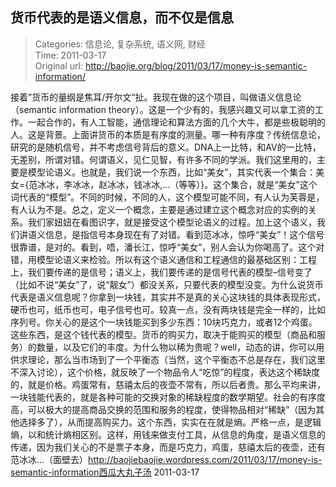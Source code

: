 货币代表的是语义信息，而不仅是信息
---
    
> Categories: 信息论, 复杂系统, 语义网, 财经  
> Time: 2011-03-17  
> Original url: <http://baojie.org/blog/2011/03/17/money-is-semantic-information/>
    
接着”货币的量纲是焦耳/开尔文“扯。我现在做的这个项目，叫做语义信息论（semantic information theory）。这是一个少有的，我感兴趣又可以拿工资的工作。一起合作的，有人工智能，通信理论和算法方面的几个大牛，都是些极聪明的人。这是背景。上面讲货币的本质是有序度的测量。哪一种有序度？传统信息论，研究的是随机信号，并不考虑信号背后的意义。DNA上一比特，和AV的一比特，无差别，所谓对错。何谓语义，见仁见智，有许多不同的学派。我们这里用的，主要是模型论语义。也就是，我们说一个东西，比如“美女”，其实代表一个集合：美女={范冰冰，李冰冰，赵冰冰，钱冰冰,…（等等）}。这个集合，就是“美女”这个词代表的“模型”。不同的时候，不同的人，这个模型可能不同，有人认为芙蓉是，有人认为不是。总之，定义一个概念，主要是通过建立这个概念对应的实例的关系。我们家妞妞在看图识字，就是接受这个模型论语义的过程。加上这个语义，我们讲语义信息，是指信号本身现在有了对错。看到范冰冰，惊呼“美女”！这个信号很靠谱，是对的。看到，唔，潘长江，惊呼“美女”，别人会认为你喝高了。这个对错，用模型论语义来检验。所以有这个语义通信和工程通信的最基础区别：工程上，我们要传递的是信号；语义上，我们要传递的是信号代表的模型–信号变了（比如不说“美女”了，说“靓女”）都没关系，只要代表的模型没变。为什么说货币代表是语义信息呢？你拿到一块钱，其实并不是真的关心这块钱的具体表现形式，硬币也可，纸币也可，电子信号也可。较真一点，没有两块钱是完全一样的，比如序列号。你关心的是这个一块钱能买到多少东西：10块巧克力，或者12个鸡蛋。这些东西，是这个钱代表的模型。货币的购买力，取决于能购买的模型（商品和服务）的数量，以及它们的丰度。为什么物以稀为贵呢？well，动态的讲，你可以用供求理论，那么当市场到了一个平衡态（当然，这个平衡态不总是存在，我们这里不深入讨论），这个价格，就反映了一个物品令人“吃惊”的程度，表达这个稀缺度的，就是价格。鸡蛋常有，慈禧太后的夜壶不常有，所以后者贵。那么平均来讲，一块钱能代表的，就是各种可能的交换对象的稀缺程度的数学期望。社会的有序度高，可以极大的提高商品交换的范围和服务的程度，使得物品相对“稀缺”（因为其他选择多了），从而提高购买力。这个东西，实实在在就是熵。严格一点，是逻辑熵，以和统计熵相区别。这样，用钱来做支付工具，从信息的角度，是语义信息的传递，因为我们关心的不是票子本身，而是巧克力，鸡蛋，慈禧太后的夜壶，还有范冰冰…（面壁去）http://baojiebaojie.wordpress.com/2011/03/17/money-is-semantic-information西瓜大丸子汤 2011-03-17     
    